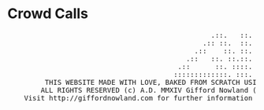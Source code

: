 Crowd Calls
=======
<pre>
                                                 .::.   ::.
                                               .:: ::.  ::.
                                             .::    ::. ::.
                                           .::   ::. ::.::.
                                         .::      ::. ::::.
                                        :::::::::::::. :::.
         THIS WEBSITE MADE WITH LOVE, BAKED FROM SCRATCH USING ONLY THE FINEST INGREDIENTS.
        ALL RIGHTS RESERVED (c) A.D. MMXIV Gifford Nowland (except where otherwise credited)
    Visit http://giffordnowland.com for further information and freelance/employment inquiries.
</pre>

